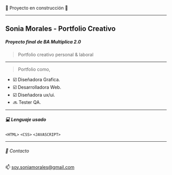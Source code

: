 🚧 Proyecto en construcción 🚧

------------


## Sonia Morales - Portfolio Creativo


##### Proyecto final de BA Multiplica 2.0

> Portfolio creativo personal &amp; laboral


------------



> Portfolio como,

- :ballot_box_with_check: Diseñadora Grafica.
- :ballot_box_with_check: Desarrolladora Web.
- :ballot_box_with_check: Diseñadora ux/ui.
- :soon: Tester QA.


------------


##### :computer: Lenguaje usado
`<HTML>`  `<CSS>`  `<JAVASCRIPT>`


------------


###### :e-mail: Contacto 
:mailbox: soy.soniamorales@gmail.com

